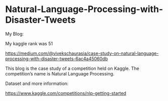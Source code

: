 # Natural-Language-Processing-with-Disaster-Tweets

My Blog:

My kaggle rank was 51

https://medium.com/@vivekschaurasia/case-study-on-natural-language-processing-with-disaster-tweets-6ac4a45060db


This blog is the case study of a competition held on Kaggle. The competition’s name is Natural Language Processing.

Dataset and more information: 



https://www.kaggle.com/competitions/nlp-getting-started




